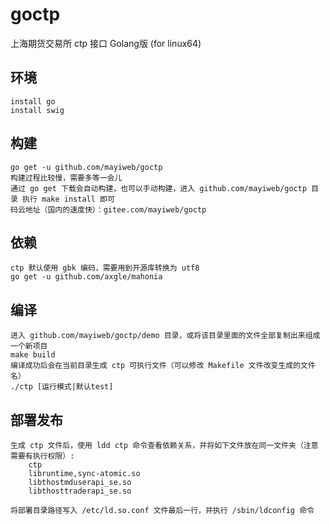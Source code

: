 # goctp
上海期货交易所 ctp 接口 Golang版 (for linux64)

## 环境
    install go
    install swig

## 构建
    go get -u github.com/mayiweb/goctp
    构建过程比较慢，需要多等一会儿
    通过 go get 下载会自动构建，也可以手动构建，进入 github.com/mayiweb/goctp 目录 执行 make install 即可
    码云地址（国内的速度快）：gitee.com/mayiweb/goctp

## 依赖
    ctp 默认使用 gbk 编码，需要用到开源库转换为 utf8
    go get -u github.com/axgle/mahonia

## 编译
    进入 github.com/mayiweb/goctp/demo 目录，或将该目录里面的文件全部复制出来组成一个新项目
    make build
    编译成功后会在当前目录生成 ctp 可执行文件（可以修改 Makefile 文件改变生成的文件名）
    ./ctp [运行模式|默认test]

## 部署发布
    生成 ctp 文件后，使用 ldd ctp 命令查看依赖关系，并将如下文件放在同一文件夹（注意需要有执行权限）:
        ctp
        libruntime,sync-atomic.so
        libthostmduserapi_se.so
        libthosttraderapi_se.so

    将部署目录路径写入 /etc/ld.so.conf 文件最后一行，并执行 /sbin/ldconfig 命令